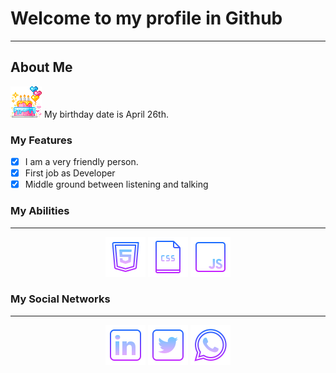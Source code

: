 <h1> Welcome to my profile in Github </h1> 
                  <hr>
                            <h2>About Me </h2>
                            
<img src="assets\Profile\cake.gif" class="cake" width="50">  My birthday date is April 26th.



### My Features

- [x] I am a very friendly person.
- [x] First job as Developer
- [x] Middle ground between listening and talking

### My Abilities
<hr>

<p align="center">
        <img src="https://github.com/ehotedas/ehotedas/blob/main/assets/Abilities/icons8-html-5-64.png">
        <img src="https://github.com/ehotedas/ehotedas/blob/main/assets/Abilities/icons8-ficheiro-css-64.png">
        <img src="https://github.com/ehotedas/ehotedas/blob/main/assets/Abilities/icons8-javascript-64.png"> 
</p>

### My Social Networks
<hr>
        <p align="center">
        <a href="https://www.linkedin.com/in/gabriel-demarchi-1504ba18a/"><img src="https://github.com/ehotedas/ehotedas/blob/main/assets/Social%20Networks/icons8-linkedin-64.png"></a>
        <a href="https://twitter.com/the_bucciarati"><img src="https://github.com/ehotedas/ehotedas/blob/main/assets/Social%20Networks/icons8-twitter-quadrado-64.png"></a>
        <a href="https://api.whatsapp.com/send?phone=47984185003&text=Olá,%20Vim%20pelo%20GitHub!"><img src="https://github.com/ehotedas/ehotedas/blob/main/assets/Social%20Networks/icons8-whatsapp-64.png"></a>

   
